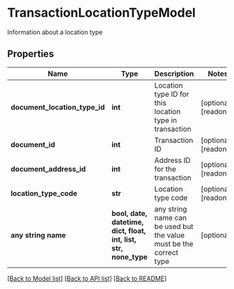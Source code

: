 # TransactionLocationTypeModel

Information about a location type

## Properties
Name | Type | Description | Notes
------------ | ------------- | ------------- | -------------
**document_location_type_id** | **int** | Location type ID for this location type in transaction | [optional] [readonly] 
**document_id** | **int** | Transaction ID | [optional] [readonly] 
**document_address_id** | **int** | Address ID for the transaction | [optional] [readonly] 
**location_type_code** | **str** | Location type code | [optional] [readonly] 
**any string name** | **bool, date, datetime, dict, float, int, list, str, none_type** | any string name can be used but the value must be the correct type | [optional]

[[Back to Model list]](../README.md#documentation-for-models) [[Back to API list]](../README.md#documentation-for-api-endpoints) [[Back to README]](../README.md)


